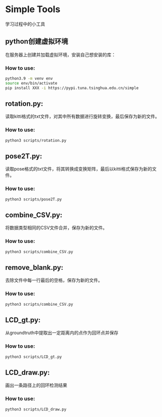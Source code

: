 # Simple Tools
学习过程中的小工具

## python创建虚拟环境
在服务器上创建并加载虚拟环境，安装自己想安装的库：
### How to use:
```bash
python3.9 -m venv env
source env/bin/activate
pip install XXX -i https://pypi.tuna.tsinghua.edu.cn/simple
```



## rotation.py:
读取kitti格式的txt文件，对其中所有数据进行旋转变换，最后保存为新的文件。
### How to use:
```bash
python3 scripts/rotation.py
```
## pose2T.py:
读取pose格式的txt文件，将其转换成变换矩阵，最后以kitti格式保存为新的文件。
### How to use:
```bash
python3 scripts/pose2T.py
```

## combine_CSV.py:
将数据类型相同的CSV文件合并，保存为新的文件。
### How to use:
```bash
python3 scripts/combine_CSV.py
```

## remove_blank.py:
去除文件中每一行最后的空格，保存为新的文件。
### How to use:
```bash
python3 scripts/combine_CSV.py
```

## LCD_gt.py:
从groundtruth中提取出一定距离内的点作为回环点并保存
### How to use:
```bash
python3 scripts/LCD_gt.py
```

## LCD_draw.py:
画出一条路径上的回环检测结果
### How to use:
```bash
python3 scripts/LCD_draw.py
```